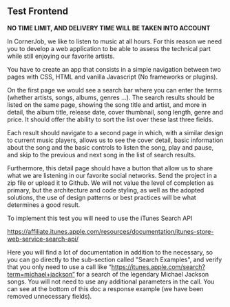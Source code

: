 ## Test Frontend

**NO TIME LIMIT, AND DELIVERY TIME WILL BE TAKEN INTO ACCOUNT**

In CornerJob, we like to listen to music at all hours. For this reason we need you to develop a web application to be able to assess the technical
part while still enjoying our favorite artists.

You have to create an app that consists in a simple navigation between two pages with CSS, HTML and vanilla Javascript (No frameworks or plugins).

On the first page we would see a search bar where you can enter the terms (whether artists, songs, albums, genres ...). The search results should
be listed on the same page, showing the song title and artist, and more in detail, the album title, release date, cover thumbnail, song length, genre
and price. It should offer the ability to sort the list over these last three fields.

Each result should navigate to a second page in which, with a similar design to current music players, allows us to see the cover detail, basic
information about the song and the basic controls to listen the song, play and pause, and skip to the previous and next song in the list of search
results.

Furthermore, this detail page should have a button that allow us to share what we are listening in our favorite social networks.
Send the project in a zip file or upload it to Github. We will not value the level of completion as primary, but the architecture and code styling, as
well as the adopted solutions, the use of design patterns or best practices will be what determines a good result.

To implement this test you will need to use the iTunes Search API

https://affiliate.itunes.apple.com/resources/documentation/itunes-store-web-service-search-api/

Here you will find a lot of documentation in addition to the necessary, so you can go directly to the sub-section called "Search Examples", and
verify that you only need to use a call like “https://itunes.apple.com/search?term=michael+jackson” for a search of the legendary Michael Jackson
songs. You will not need to use any additional parameters in the call. You can see at the bottom of this doc a response example (we have been
removed unnecessary fields).
